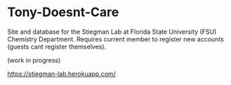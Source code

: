 # Tony-Doesnt-Care

Site and database for the Stiegman Lab at Florida State University (FSU) Chemistry Department. Requires current member to register new accounts (guests cant register themselves).

(work in progress)


https://stiegman-lab.herokuapp.com/
